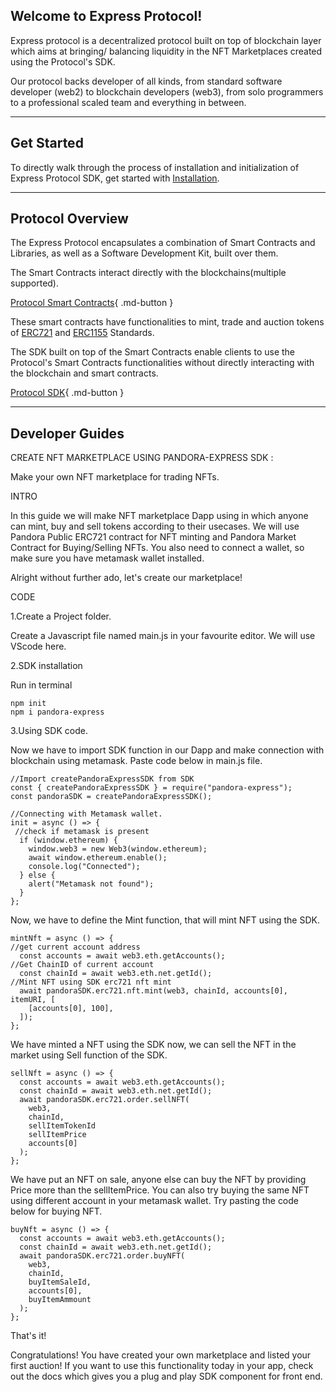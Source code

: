 ## Welcome to Express Protocol!

Express protocol is a decentralized protocol built on top of blockchain layer which aims at bringing/ balancing liquidity in the NFT Marketplaces created using the Protocol's SDK.

Our protocol backs developer of all kinds, from standard software developer (web2) to blockchain developers (web3), from solo programmers to a professional scaled team and everything in between.

___

## Get Started

To directly walk through the process of installation and initialization of Express Protocol SDK, get started with [Installation](./sdk/gettingStarted.md).

---

## Protocol Overview

The Express Protocol encapsulates a combination of Smart Contracts and Libraries, as well as a Software Development Kit, built over them.

The Smart Contracts interact directly with the blockchains(multiple supported).

[Protocol Smart Contracts](smart-conrtracts/1_Overview.md){ .md-button }

These smart contracts have functionalities to mint, trade and auction tokens of [ERC721](https://ethereum.org/en/developers/docs/standards/tokens/erc-721/) and [ERC1155](https://ethereum.org/en/developers/docs/standards/tokens/erc-1155/) Standards.


The SDK built on top of the Smart Contracts enable clients to use the Protocol's Smart Contracts functionalities without directly interacting with the blockchain and smart contracts.

[Protocol SDK](sdk/overview.md){ .md-button }

---

## Developer Guides

<!-- Create NFT Marketplace using Pandora-express SDK -->
CREATE NFT MARKETPLACE USING PANDORA-EXPRESS SDK :

 Make your own NFT marketplace for trading NFTs.

INTRO

  In this guide we will make NFT marketplace Dapp using in which anyone can mint, buy and sell tokens according to their usecases.
  We will use Pandora Public ERC721 contract for NFT minting and Pandora Market Contract for Buying/Selling NFTs.
  You also need to connect a wallet, so make sure you have metamask wallet installed.

  Alright without further ado, let's create our marketplace!

CODE

1.Create a Project folder.

Create a Javascript file named main.js in your favourite editor. We will use VScode here.


2.SDK installation 
    
Run in terminal
```
npm init 
npm i pandora-express 
``` 

3.Using SDK code.

Now we have to import SDK function in our Dapp and make connection with blockchain using metamask.
Paste code below in main.js file.
```
//Import createPandoraExpressSDK from SDK
const { createPandoraExpressSDK } = require("pandora-express");
const pandoraSDK = createPandoraExpressSDK();

//Connecting with Metamask wallet.
init = async () => {
 //check if metamask is present
  if (window.ethereum) {
    window.web3 = new Web3(window.ethereum);
    await window.ethereum.enable();
    console.log("Connected");
  } else {
    alert("Metamask not found");
  }
};

```

Now, we have to define the Mint function, that will mint NFT using the SDK.

```
mintNft = async () => {
//get current account address
  const accounts = await web3.eth.getAccounts();
//Get ChainID of current account
  const chainId = await web3.eth.net.getId();
//Mint NFT using SDK erc721 nft mint
  await pandoraSDK.erc721.nft.mint(web3, chainId, accounts[0], itemURI, [
    [accounts[0], 100],
  ]);
};
```

We have minted a NFT using the SDK now, we can sell the NFT in the market using Sell function of the SDK.

```
sellNft = async () => {
  const accounts = await web3.eth.getAccounts();
  const chainId = await web3.eth.net.getId();
  await pandoraSDK.erc721.order.sellNFT(
    web3,
    chainId,
    sellItemTokenId
    sellItemPrice
    accounts[0]
  );
};
```

We have put an NFT on sale, anyone else can buy the NFT by providing Price more than the sellItemPrice.
You can also try buying the same NFT using different account in your metamask wallet.
Try pasting the code below for buying NFT.

```
buyNft = async () => {
  const accounts = await web3.eth.getAccounts();
  const chainId = await web3.eth.net.getId();
  await pandoraSDK.erc721.order.buyNFT(
    web3,
    chainId,
    buyItemSaleId,
    accounts[0],
    buyItemAmmount
  );
};
```

That's it!

Congratulations! You have created your own marketplace and listed your first auction! If you want to use this functionality today in your app, check out the docs which gives you a plug and play SDK component for front end.
